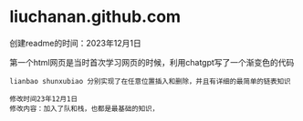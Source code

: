 # liuchanan.github.com
创建readme的时间：2023年12月1日
  
第一个html网页是当时首次学习网页的时候，利用chatgpt写了一个渐变色的代码

  	lianbao shunxubiao 分别实现了在任意位置插入和删除，并且有详细的最简单的链表知识
	
 	修改时间23年12月1日
	修改内容：加入了队和栈，也都是最基础的知识，
